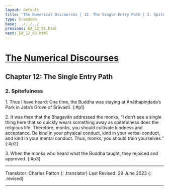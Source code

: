 ```yaml
---
layout: default
title: 'The Numerical Discourses | 12. The Single Entry Path | 2. Spitefulness'
type: kramdown
base: ../../../
previous: EA_12_01.html
next: EA_12_03.html
---
```


# [The Numerical Discourses](../index.html)
## Chapter 12: The Single Entry Path
### 2. Spitefulness

1\. Thus I have heard: One time, the Buddha was staying at Anāthapiṇḍada’s Park in Jeta’s Grove of Śrāvastī.
{:#p1}

2\. It was then that the Bhagavān addressed the monks, “I don’t see a single thing here that so quickly wears something away as spitefulness does the religious life. Therefore, monks, you should cultivate kindness and acceptance. Be kind in your physical conduct, kind in your verbal conduct, and kind in your mental conduct. Thus, monks, you should train yourselves.”
{:#p2}

3\. When the monks who heard what the Buddha taught, they rejoiced and approved.
{:#p3}

---

Translator: Charles Patton
{: .translator}
Last Revised: 29 June 2023
{: .revised}

---